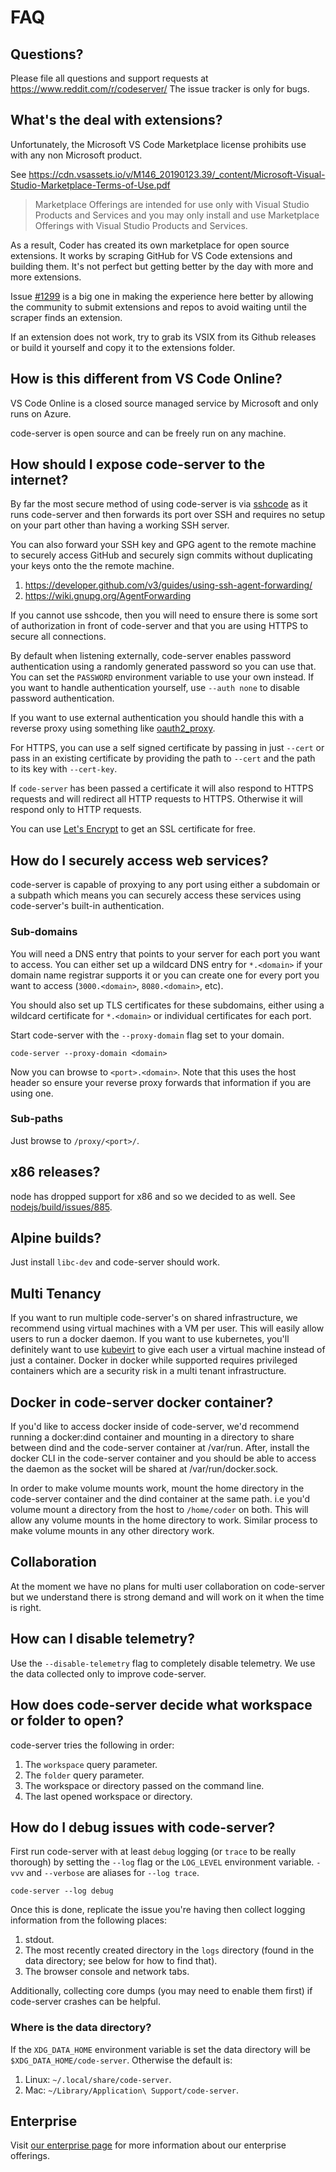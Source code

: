 # FAQ

## Questions?

Please file all questions and support requests at
https://www.reddit.com/r/codeserver/ The issue tracker is only for bugs.

## What's the deal with extensions?

Unfortunately, the Microsoft VS Code Marketplace license prohibits use with any
non Microsoft product.

See
https://cdn.vsassets.io/v/M146_20190123.39/_content/Microsoft-Visual-Studio-Marketplace-Terms-of-Use.pdf

> Marketplace Offerings are intended for use only with Visual Studio Products
> and Services and you may only install and use Marketplace Offerings with
> Visual Studio Products and Services.

As a result, Coder has created its own marketplace for open source extensions.
It works by scraping GitHub for VS Code extensions and building them. It's not
perfect but getting better by the day with more and more extensions.

Issue [#1299](https://github.com/cdr/code-server/issues/1299) is a big one in
making the experience here better by allowing the community to submit extensions
and repos to avoid waiting until the scraper finds an extension.

If an extension does not work, try to grab its VSIX from its Github releases or
build it yourself and copy it to the extensions folder.

## How is this different from VS Code Online?

VS Code Online is a closed source managed service by Microsoft and only runs on
Azure.

code-server is open source and can be freely run on any machine.

## How should I expose code-server to the internet?

By far the most secure method of using code-server is via
[sshcode](https://github.com/codercom/sshcode) as it runs code-server and then
forwards its port over SSH and requires no setup on your part other than having
a working SSH server.

You can also forward your SSH key and GPG agent to the remote machine to
securely access GitHub and securely sign commits without duplicating your keys
onto the the remote machine.

1. https://developer.github.com/v3/guides/using-ssh-agent-forwarding/
1. https://wiki.gnupg.org/AgentForwarding

If you cannot use sshcode, then you will need to ensure there is some sort of
authorization in front of code-server and that you are using HTTPS to secure all
connections.

By default when listening externally, code-server enables password
authentication using a randomly generated password so you can use that. You can
set the `PASSWORD` environment variable to use your own instead. If you want to
handle authentication yourself, use `--auth none` to disable password
authentication.

If you want to use external authentication you should handle this with a reverse
proxy using something like
[oauth2_proxy](https://github.com/pusher/oauth2_proxy).

For HTTPS, you can use a self signed certificate by passing in just `--cert` or
pass in an existing certificate by providing the path to `--cert` and the path
to its key with `--cert-key`.

If `code-server` has been passed a certificate it will also respond to HTTPS
requests and will redirect all HTTP requests to HTTPS. Otherwise it will respond
only to HTTP requests.

You can use [Let's Encrypt](https://letsencrypt.org/) to get an SSL certificate
for free.

## How do I securely access web services?

code-server is capable of proxying to any port using either a subdomain or a
subpath which means you can securely access these services using code-server's
built-in authentication.

### Sub-domains

You will need a DNS entry that points to your server for each port you want to
access. You can either set up a wildcard DNS entry for `*.<domain>` if your
domain name registrar supports it or you can create one for every port you want
to access (`3000.<domain>`, `8080.<domain>`, etc).

You should also set up TLS certificates for these subdomains, either using a
wildcard certificate for `*.<domain>` or individual certificates for each port.

Start code-server with the `--proxy-domain` flag set to your domain.

```
code-server --proxy-domain <domain>
```

Now you can browse to `<port>.<domain>`. Note that this uses the host header so
ensure your reverse proxy forwards that information if you are using one.

### Sub-paths

Just browse to `/proxy/<port>/`.

## x86 releases?

node has dropped support for x86 and so we decided to as well. See
[nodejs/build/issues/885](https://github.com/nodejs/build/issues/885).

## Alpine builds?

Just install `libc-dev` and code-server should work.

## Multi Tenancy

If you want to run multiple code-server's on shared infrastructure, we recommend
using virtual machines with a VM per user. This will easily allow users to run a
docker daemon. If you want to use kubernetes, you'll definitely want to use
[kubevirt](https://kubevirt.io) to give each user a virtual machine instead of
just a container. Docker in docker while supported requires privileged
containers which are a security risk in a multi tenant infrastructure.

## Docker in code-server docker container?

If you'd like to access docker inside of code-server, we'd recommend running a
docker:dind container and mounting in a directory to share between dind and the
code-server container at /var/run. After, install the docker CLI in the
code-server container and you should be able to access the daemon as the socket
will be shared at /var/run/docker.sock.

In order to make volume mounts work, mount the home directory in the code-server
container and the dind container at the same path. i.e you'd volume mount a
directory from the host to `/home/coder` on both. This will allow any volume
mounts in the home directory to work. Similar process to make volume mounts in
any other directory work.

## Collaboration

At the moment we have no plans for multi user collaboration on code-server but
we understand there is strong demand and will work on it when the time is right.

## How can I disable telemetry?

Use the `--disable-telemetry` flag to completely disable telemetry. We use the
data collected only to improve code-server.

## How does code-server decide what workspace or folder to open?

code-server tries the following in order:

1. The `workspace` query parameter.
2. The `folder` query parameter.
3. The workspace or directory passed on the command line.
4. The last opened workspace or directory.

## How do I debug issues with code-server?

First run code-server with at least `debug` logging (or `trace` to be really
thorough) by setting the `--log` flag or the `LOG_LEVEL` environment variable.
`-vvv` and `--verbose` are aliases for `--log trace`.

```
code-server --log debug
```

Once this is done, replicate the issue you're having then collect logging
information from the following places:

1. stdout.
2. The most recently created directory in the `logs` directory (found in the
   data directory; see below for how to find that).
3. The browser console and network tabs.

Additionally, collecting core dumps (you may need to enable them first) if
code-server crashes can be helpful.

### Where is the data directory?

If the `XDG_DATA_HOME` environment variable is set the data directory will be
`$XDG_DATA_HOME/code-server`. Otherwise the default is:

1. Linux: `~/.local/share/code-server`.
2. Mac: `~/Library/Application\ Support/code-server`.

## Enterprise

Visit [our enterprise page](https://coder.com) for more information about our
enterprise offerings.
